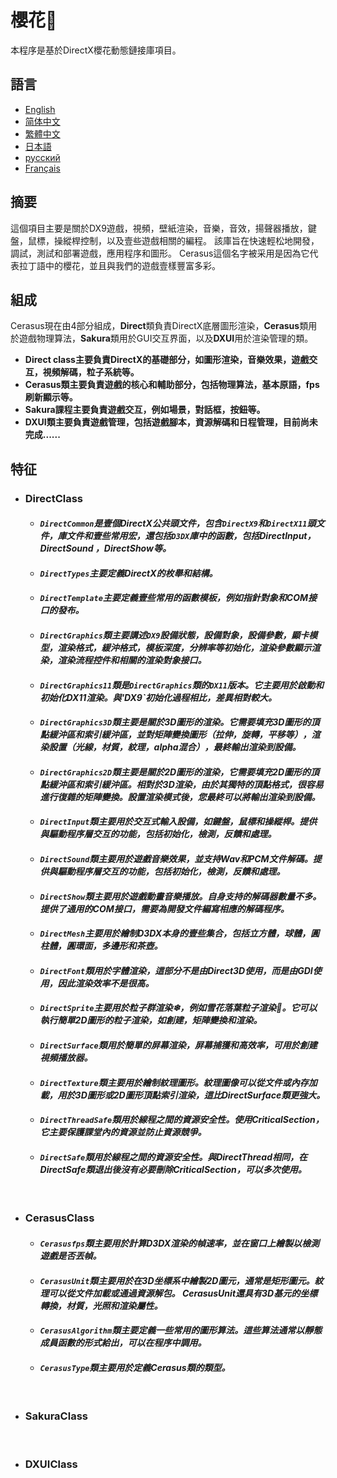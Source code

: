 # 櫻花🌸
本程序是基於DirectX櫻花動態鏈接庫項目。

## 語言
  * [English](https://github.com/Alopex6414/Cerasus/blob/master/README.md)
  * [简体中文](https://github.com/Alopex6414/Cerasus/blob/master/README_ZH_CN.md)
  * [繁體中文](https://github.com/Alopex6414/Cerasus/blob/master/README_ZH_TW.md)
  * [日本語](https://github.com/Alopex6414/Cerasus/blob/master/README_JA_JP.md)
  * [русский](https://github.com/Alopex6414/Cerasus/blob/master/README_RU_RU.md)
  * [Français](https://github.com/Alopex6414/Cerasus/blob/master/README_FR_FR.md)

## 摘要
這個項目主要是關於DX9遊戲，視頻，壁紙渲染，音樂，音效，揚聲器播放，鍵盤，鼠標，操縱桿控制，以及壹些遊戲相關的編程。 該庫旨在快速輕松地開發，調試，測試和部署遊戲，應用程序和圖形。 Cerasus這個名字被采用是因為它代表拉丁語中的櫻花，並且與我們的遊戲壹樣豐富多彩。

## 組成
Cerasus現在由4部分組成，**Direct**類負責DirectX底層圖形渲染，**Cerasus**類用於遊戲物理算法，**Sakura**類用於GUI交互界面，以及**DXUI**用於渲染管理的類。
* **Direct class主要負責DirectX的基礎部分，如圖形渲染，音樂效果，遊戲交互，視頻解碼，粒子系統等。**
* **Cerasus類主要負責遊戲的核心和輔助部分，包括物理算法，基本原語，fps刷新顯示等。**
* **Sakura課程主要負責遊戲交互，例如場景，對話框，按鈕等。**
* **DXUI類主要負責遊戲管理，包括遊戲腳本，資源解碼和日程管理，目前尚未完成......**

## 特征
  * ### DirectClass
    * #### *`DirectCommon`是壹個DirectX公共頭文件，包含`DirectX9`和`DirectX11`頭文件，庫文件和壹些常用宏，還包括`D3DX`庫中的函數，包括DirectInput，DirectSound ，DirectShow等。*
    * #### *`DirectTypes`主要定義DirectX的枚舉和結構。*
    * #### *`DirectTemplate`主要定義壹些常用的函數模板，例如指針對象和COM接口的發布。*
    * #### *`DirectGraphics`類主要講述`DX9`設備狀態，設備對象，設備參數，顯卡模型，渲染格式，緩沖格式，模板深度，分辨率等初始化，渲染參數顯示渲染，渲染流程控件和相關的渲染對象接口。*
    * #### *`DirectGraphics11`類是`DirectGraphics`類的`DX11`版本。它主要用於啟動和初始化DX11渲染。與'DX9`初始化過程相比，差異相對較大。*
    * #### *`DirectGraphics3D`類主要是關於3D圖形的渲染。它需要填充3D圖形的頂點緩沖區和索引緩沖區，並對矩陣變換圖形（拉伸，旋轉，平移等），渲染設置（光線，材質，紋理，alpha混合），最終輸出渲染到設備。*
    * #### *`DirectGraphics2D`類主要是關於2D圖形的渲染，它需要填充2D圖形的頂點緩沖區和索引緩沖區。相對於3D渲染，由於其獨特的頂點格式，很容易進行復雜的矩陣變換。設置渲染模式後，您最終可以將輸出渲染到設備。*
    * #### *`DirectInput`類主要用於交互式輸入設備，如鍵盤，鼠標和操縱桿。提供與驅動程序層交互的功能，包括初始化，檢測，反饋和處理。*
    * #### *`DirectSound`類主要用於遊戲音樂效果，並支持Wav和PCM文件解碼。提供與驅動程序層交互的功能，包括初始化，檢測，反饋和處理。*
    * #### *`DirectShow`類主要用於遊戲動畫音樂播放。自身支持的解碼器數量不多。提供了通用的COM接口，需要為開發文件編寫相應的解碼程序。*
    * #### *`DirectMesh`主要用於繪制D3DX本身的壹些集合，包括立方體，球體，圓柱體，圓環面，多邊形和茶壺。*
    * #### *`DirectFont`類用於字體渲染，這部分不是由Direct3D使用，而是由GDI使用，因此渲染效率不是很高。*
    * #### *`DirectSprite`主要用於粒子群渲染❄，例如雪花落葉粒子渲染🍂。它可以執行簡單2D圖形的粒子渲染，如創建，矩陣變換和渲染。*
    * #### *`DirectSurface`類用於簡單的屏幕渲染，屏幕捕獲和高效率，可用於創建視頻播放器。*
    * #### *`DirectTexture`類主要用於繪制紋理圖形。紋理圖像可以從文件或內存加載，用於3D圖形或2D圖形頂點索引渲染，這比DirectSurface類更強大。*
    * #### *`DirectThreadSafe`類用於線程之間的資源安全性。使用CriticalSection，它主要保護課堂內的資源並防止資源競爭。*
    * #### *`DirectSafe`類用於線程之間的資源安全性。與DirectThread相同，在DirectSafe類退出後沒有必要刪除CriticalSection，可以多次使用。*
    &nbsp;
  * ### CerasusClass
    * #### *`Cerasusfps`類主要用於計算D3DX渲染的幀速率，並在窗口上繪製以檢測遊戲是否丟幀。*
    * #### *`CerasusUnit`類主要用於在3D坐標系中繪製2D圖元，通常是矩形圖元。紋理可以從文件加載或通過資源解包。 CerasusUnit還具有3D基元的坐標轉換，材質，光照和渲染屬性。*
    * #### *`CerasusAlgorithm`類主要定義一些常用的圖形算法。這些算法通常以靜態成員函數的形式給出，可以在程序中調用。*
    * #### *`CerasusType`類主要用於定義Cerasus類的類型。*
    &nbsp;
  * ### SakuraClass
    &nbsp;
  * ### DXUIClass
    &nbsp;
